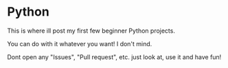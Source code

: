 # Python
This is where ill post my first few beginner Python projects.



You can do with it whatever you want! I don't mind.

Dont open any "Issues", "Pull request", etc. just look at, use it and have fun!


